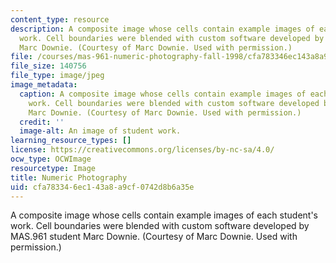 ```yaml
---
content_type: resource
description: A composite image whose cells contain example images of each student's
  work. Cell boundaries were blended with custom software developed by MAS.961 student
  Marc Downie. (Courtesy of Marc Downie. Used with permission.)
file: /courses/mas-961-numeric-photography-fall-1998/cfa783346ec143a8a9cf0742d8b6a35e_mas-961f98.jpg
file_size: 140756
file_type: image/jpeg
image_metadata:
  caption: A composite image whose cells contain example images of each student's
    work. Cell boundaries were blended with custom software developed by MAS.961 student
    Marc Downie. (Courtesy of Marc Downie. Used with permission.)
  credit: ''
  image-alt: An image of student work.
learning_resource_types: []
license: https://creativecommons.org/licenses/by-nc-sa/4.0/
ocw_type: OCWImage
resourcetype: Image
title: Numeric Photography
uid: cfa78334-6ec1-43a8-a9cf-0742d8b6a35e
---
```

A composite image whose cells contain example images of each student's work. Cell boundaries were blended with custom software developed by MAS.961 student Marc Downie. (Courtesy of Marc Downie. Used with permission.)